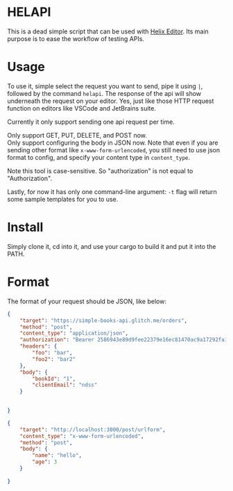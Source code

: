 # HELAPI
This is a dead simple script that can be used with [Helix Editor](https://github.com/helix-editor/helix).
Its main purpose is to ease the workflow of testing APIs.

# Usage
To use it, simple select the request you want to send, pipe it using `|`, followed by the 
command `helapi`. The response of the api will show underneath the request on your editor.
Yes, just like those HTTP request function on editors like VSCode and JetBrains suite.


Currently it only support sending one api request per time.

Only support GET, PUT, DELETE, and POST now.  
Only support configuring the body in JSON now. Note that even if you are 
sending other format like `x-www-form-urlencoded`, you still need to use json format 
to config, and specify your content type in `content_type`.  

Note this tool is case-sensitive. So "authorization" is not equal to "Authorization".

Lastly, for now it has only one command-line argument: `-t` flag will return some 
sample templates for you to use.

# Install
Simply clone it, cd into it, and use your cargo to build it and put it into the PATH.

# Format
The format of your request should be JSON, like below:

```json
{
	"target": "https://simple-books-api.glitch.me/orders",
	"method": "post",
	"content_type": "application/json",
	"authorization": "Bearer 2586943e89d9fee22379e16ec81470ac9a17292fa155a96d9a98be7xz7412c74",
	"headers": {
		"foo": "bar",
		"foo2": "bar2"
	},
	"body": {
		"bookId": "1",
		"clientEmail": "ndss"
	}

	
}

{
	"target": "http://localhost:3000/post/urlform",
	"content_type": "x-www-form-urlencoded",
	"method": "post",
	"body": {
		"name": "hello",
		"age": 3
	}
		
}
```
